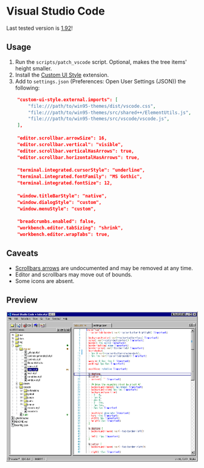 # Visual Studio Code

Last tested version is [1.92](https://code.visualstudio.com/updates/v1_92)!

## Usage

1. Run the `scripts/patch_vscode` script. Optional, makes the tree items' height smaller.
2. Install the [Custom UI Style](https://open-vsx.org/vscode/item?itemName=subframe7536.custom-ui-style) extension.
3. Add to `settings.json` (Preferences: Open User Settings (JSON)) the following:

```json
	"custom-ui-style.external.imports": [
		"file:///path/to/win95-themes/dist/vscode.css",
		"file:///path/to/win95-themes/src/shared++/ElementUtils.js",
		"file:///path/to/win95-themes/src/vscode/vscode.js",
	],

	"editor.scrollbar.arrowSize": 16,
	"editor.scrollbar.vertical": "visible",
	"editor.scrollbar.verticalHasArrows": true,
	"editor.scrollbar.horizontalHasArrows": true,

	"terminal.integrated.cursorStyle": "underline",
	"terminal.integrated.fontFamily": "MS Gothic",
	"terminal.integrated.fontSize": 12,

	"window.titleBarStyle": "native",
	"window.dialogStyle": "custom",
	"window.menuStyle": "custom",

	"breadcrumbs.enabled": false,
	"workbench.editor.tabSizing": "shrink",
	"workbench.editor.wrapTabs": true,
```

## Caveats

- [Scrollbars arrows](https://github.com/microsoft/vscode/issues/130616#issuecomment-1076061821) are undocumented and may be removed at any time.
- Editor and scrollbars may move out of bounds.
- Some icons are absent.

## Preview

![Main Window](../img/vscode.png)
